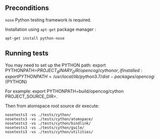 
## Preconditions

```nose``` Python testing framework is required.

Installation using ```apt-get``` package manager :
```
apt-get install python-nose
```

## Running tests

You may need to set up the PYTHON path:
export PYTHONPATH=${PROJECT_BINARY_DIR}/opencog/cython
or, if installed:
export PYTHONPATH=/usr/local/lib/python3.7/dist-packages/opencog:${PYTHON}

For example:
export PYTHONPATH=build/opencog/cython PROJECT_SOURCE_DIR=.

Then from atomspace root source dir execute:

```
nosetests3 -vs ./tests/cython/
nosetests3 -vs ./tests/cython/atomspace/
nosetests3 -vs ./tests/cython/bindlink/
nosetests3 -vs ./tests/cython/guile/
nosetests3 -vs ./tests/cython/utilities/
```
